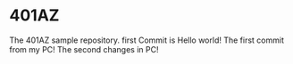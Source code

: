 # 401AZ
The 401AZ sample repository.
first Commit is Hello world!
The first commit from my PC!
The second changes in PC!